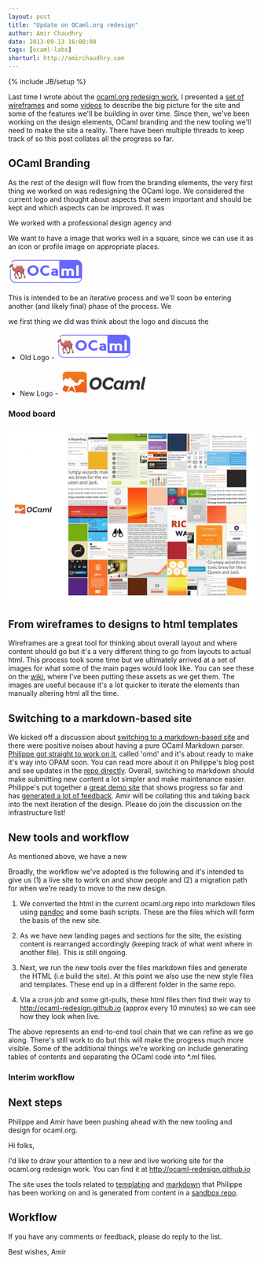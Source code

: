 ```yaml
---
layout: post
title: "Update on OCaml.org redesign"
author: Amir Chaudhry
date: 2013-09-13 16:00:00
tags: [ocaml-labs]
shorturl: http://amirchaudhry.com
---
```

{% include JB/setup %}

Last time I wrote about the [ocaml.org redesign work][wireframe-post], I presented a [set of wireframes][balsamiq-demo] and some [videos][wireframe-video] to describe the big picture for the site and some of the features we'll be building in over time.  Since then, we've been working on the design elements, OCaml branding and the new tooling we'll need to make the site a reality.  There have been multiple threads to keep track of so this post collates all the progress so far.


## OCaml Branding

As the rest of the design will flow from the branding elements, the very first thing we worked on was redesigning the OCaml logo.  We considered the current logo and thought about aspects that seem important and should be kept and which aspects can be improved.  It was 



We worked with a professional design agency and 

We want to have a image that works well in a square, since we can use it as an icon or profile image on appropriate places.  

[![](/images/web/ocaml-old.gif)][old-ocaml-logos] 

This is intended to be an iterative process and we'll soon be entering another (and likely final) phase of the process.  We 





we first thing we did was think about the logo and discuss the 

* Old Logo - [![](/images/web/ocaml-old.gif)][old-ocaml-logos]

* New Logo - [![](/images/web/ocaml-colour-draft01.png)][new-ocaml-logo]


[old-ocaml-logos]: http://ocaml.org/logos.html
[new-ocaml-logo]: https://github.com/ocaml/ocaml.org/wiki/Draft-OCaml-Logos


### Mood board



[![](/images/web/OCaml_Branding_MoodBoard_540.png)][mood-board]


[mood-board]: /images/web/OCaml_Branding_MoodBoard.jpg


## From wireframes to designs to html templates

Wireframes are a great tool for thinking about overall layout and where content should go but it's a very different thing to go from layouts to actual html.  This process took some time but we ultimately arrived at a set of images for what some of the main pages would look like.  You can see these on the [wiki][], where I've been putting these assets as we get them.  The images are useful because it's a lot quicker to iterate the elements than manually altering html all the time.  

[photoshop-mockups]: https://github.com/ocaml/ocaml.org/wiki/Site-Redesign
[wiki]: https://github.com/ocaml/ocaml.org/wiki




## Switching to a markdown-based site

We kicked off a discussion about [switching to a markdown-based site][markdown-discussion] and there were positive noises about having a pure OCaml Markdown parser.  [Philippe got straight to work on it][omd-repo], called 'omd' and it's about ready to make it's way into OPAM soon.  You can read more about it on Philippe's blog post and see updates in the [repo directly][omd-status]. Overall, switching to markdown should make submitting new content a lot simpler and make maintenance easier.  Philippe's put together a [great demo site][demo-site] that shows progress so far and has [generated a lot of feedback][feedback]. Amir will be collating this and taking back into the next iteration of the design.  Please do join the discussion on the infrastructure list!

[markdown-discussion]: http://lists.ocaml.org/pipermail/infrastructure/2013-July/000211.html
[omd-repo]: https://github.com/pw374/omd
[omd-status]: https://github.com/pw374/omd/blob/master/src/implementation_notes.md
[demo-site]: http://philippewang.info/CL/new-ocaml.org-demo/
[feedback]: http://lists.ocaml.org/pipermail/infrastructure/2013-August/000239.html




[wireframe-post]: /wireframe-demos-for-ocamlorg/
[balsamiq-demo]: https://ocaml.mybalsamiq.com/projects/public-demo/naked/0_home?key=b897ea86d8a8199c6e46b3295ddf630dfa33e5e1
[wireframe-video]: http://vimeo.com/album/2301640




## New tools and workflow

As mentioned above, we have a new 

Broadly, the workflow we've adopted is the following and it's intended to give us (1) a live site to work on and show people and (2) a migration path for when we're ready to move to the new design.

1. We converted the html in the current ocaml.org repo into markdown files using [pandoc][4] and some bash scripts.  These are the files which will form the basis of the new site.

2. As we have new landing pages and sections for the site, the existing content is rearranged accordingly (keeping track of what went where in another file).  This is still ongoing.

3. Next, we run the new tools over the files markdown files and generate the HTML (i.e build the site).  At this point we also use the new style files and templates.  These end up in a different folder in the same repo.
 
4. Via a cron job and some git-pulls, these html files then find their way to http://ocaml-redesign.github.io (approx every 10 minutes) so we can see how they look when live.

The above represents an end-to-end tool chain that we can refine as we go along.  There's still work to do but this will make the progress much more visible.  Some of the additional things we're working on include generating tables of contents and separating the OCaml code into \*.ml files.  


### Interim workflow



## Next steps




Philippe and Amir have been pushing ahead with the new tooling and design for ocaml.org.  


Hi folks,

I'd like to draw your attention to a new and live working site for the ocaml.org redesign work.  You can find it at http://ocaml-redesign.github.io

The site uses the tools related to [templating][1] and [markdown][2] that Philippe has been working on and is generated from content in a [sandbox repo][3].

## Workflow



If you have any comments or feedback, please do reply to the list.

Best wishes,
Amir

[1]: https://github.com/pw374/MPP-language-blender
[2]: https://github.com/pw374/omd
[3]: https://github.com/ocamllabs/sandbox-ocaml.org
[4]: http://johnmacfarlane.net/pandoc/
